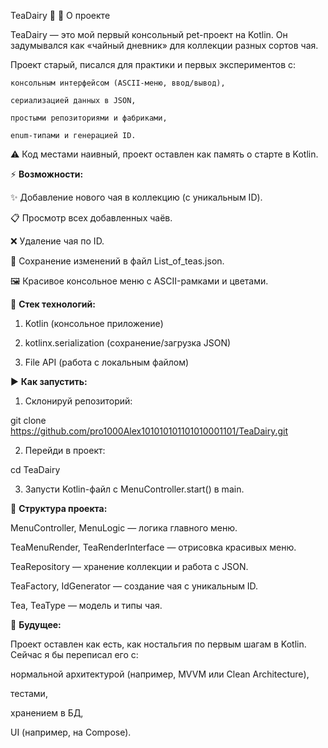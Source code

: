 TeaDairy 🍵
📖 О проекте

  TeaDairy — это мой первый консольный pet-проект на Kotlin.
  Он задумывался как «чайный дневник» для коллекции разных сортов чая.
  
  Проект старый, писался для практики и первых экспериментов с:
  
    консольным интерфейсом (ASCII-меню, ввод/вывод),
    
    сериализацией данных в JSON,
    
    простыми репозиториями и фабриками,
    
    enum-типами и генерацией ID.
  
  ⚠️ Код местами наивный, проект оставлен как память о старте в Kotlin.

⚡ **Возможности:**

  ✨ Добавление нового чая в коллекцию (с уникальным ID).
  
  📋 Просмотр всех добавленных чаёв.
  
  ❌ Удаление чая по ID.
  
  💾 Сохранение изменений в файл List_of_teas.json.
  
  🖼 Красивое консольное меню с ASCII-рамками и цветами.

🔧 **Стек технологий:**
  
  1. Kotlin (консольное приложение)
  
  2. kotlinx.serialization (сохранение/загрузка JSON)
  
  3. File API (работа с локальным файлом)

▶️ **Как запустить:**
  
  1. Склонируй репозиторий:
  
  git clone https://github.com/pro1000Alex101010101101010001101/TeaDairy.git
  
  2. Перейди в проект:
  
  cd TeaDairy

  3. Запусти Kotlin-файл с MenuController.start() в main.

🧩 **Структура проекта:**

  MenuController, MenuLogic — логика главного меню.
  
  TeaMenuRender, TeaRenderInterface — отрисовка красивых меню.
  
  TeaRepository — хранение коллекции и работа с JSON.
  
  TeaFactory, IdGenerator — создание чая с уникальным ID.
  
  Tea, TeaType — модель и типы чая.

🚀 **Будущее:**

  Проект оставлен как есть, как ностальгия по первым шагам в Kotlin.
  Сейчас я бы переписал его с:
  
  нормальной архитектурой (например, MVVM или Clean Architecture),
  
  тестами,
  
  хранением в БД,
  
  UI (например, на Compose).

